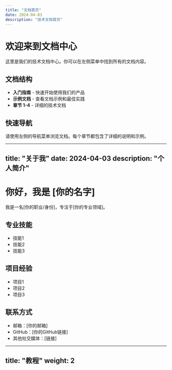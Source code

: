 ```yaml
---
title: "文档首页"
date: 2024-04-03
description: "技术文档首页"
---
```


# 欢迎来到文档中心

这里是我们的技术文档中心。你可以在左侧菜单中找到所有的文档内容。

## 文档结构

- **入门指南** - 快速开始使用我们的产品
- **示例文档** - 查看文档示例和最佳实践
- **章节 1-4** - 详细的技术文档

## 快速导航

请使用左侧的导航菜单浏览文档。每个章节都包含了详细的说明和示例。

---
title: "关于我"
date: 2024-04-03
description: "个人简介"
---

# 你好，我是 [你的名字]

我是一名[你的职业/身份]，专注于[你的专业领域]。

## 专业技能
- 技能1
- 技能2
- 技能3

## 项目经验
- 项目1
- 项目2
- 项目3

## 联系方式
- 邮箱：[你的邮箱]
- GitHub：[你的GitHub链接]
- 其他社交媒体：[链接] 

---
title: "教程"
weight: 2
--- 